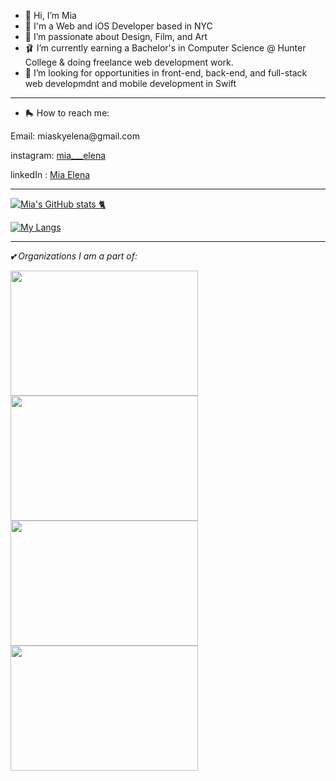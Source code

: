 
- 🎀 Hi, I’m Mia
- 🦩 I'm a Web and iOS Developer based in NYC
- 💮 I’m passionate about Design, Film, and Art 
- 🩰  I’m currently earning a Bachelor's in Computer Science @ Hunter College & doing freelance web development work.
- 📱 I’m looking for opportunities in front-end, back-end, and full-stack web developmdnt and mobile development in Swift 

<hr>

- 🛼 How to reach me: 
<p>Email: miaskyelena@gmail.com</p>
<p>instagram: <a href="https://www.instagram.com/mia___elena/">mia___elena</a></p>
<p>linkedIn : <a href="https://www.linkedin.com/in/miaelena/">Mia Elena</a></p>

<hr>

[![Mia's GitHub stats 🐈](https://github-readme-stats.vercel.app/api?username=miaskyelena&theme=nightowl&show_icons=true)]([https://github.com/anuraghazra/github-readme-stats](https://github.com/miaskyelena))

[![My Langs](https://github-readme-stats.vercel.app/api/top-langs/?username=miaskyelena)](https://github.com/miaskyelena/github-readme-stats)


<hr>
<p><em>💕 Organizations I am a part of:</em></p>

<img src= "https://www.hyperakt.com/assets/images/girls-who-code-annual-report-2021-2/GWC-Card-Assets-1.png" width="300" 
     height="200">
<img src= "https://blog.codepath.org/wp-content/uploads/2020/06/Screen-Shot-2020-06-01-at-2.53.50-PM-1024x574.png" width="300" 
     height="200">
<img src= "https://scontent-lga3-2.xx.fbcdn.net/v/t1.6435-9/82672771_167115367969007_7170366240458801152_n.png?_nc_cat=110&ccb=1-7&_nc_sid=e3f864&_nc_ohc=wK9fMjsSZP8AX9PvNxl&_nc_ht=scontent-lga3-2.xx&oh=00_AfDOLKv7TbER1vRB4KWiKI--YsF9rfmtRM1UiNHbwzIq4g&oe=63B48DA9" width="300" 
     height="200">
 <img src="https://static.wixstatic.com/media/a5019e_3f162defb3ab47a98c20208cf424e3c9~mv2.png/v1/fit/w_2500,h_1330,al_c/a5019e_3f162defb3ab47a98c20208cf424e3c9~mv2.png" width="300" height="200">
     

<!---
miaskyelena/miaskyelena is a ✨ special ✨ repository because its `README.md` (this file) appears on your GitHub profile.
You can click the Preview link to take a look at your changes.
--->
